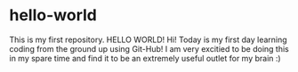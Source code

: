 # hello-world
This is my first repository.  HELLO WORLD!
Hi!  Today is my first day learning coding from the ground up using Git-Hub!
I am very excitied to be doing this in my spare time and find it to be an extremely useful outlet for my brain :)
